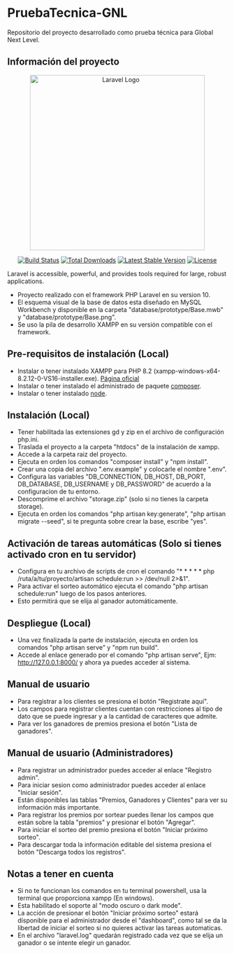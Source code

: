 # PruebaTecnica-GNL
Repositorio del proyecto desarrollado como prueba técnica para Global Next Level.

## Información del proyecto

<p align="center"><a href="https://laravel.com" target="_blank"><img src="https://raw.githubusercontent.com/laravel/art/master/logo-lockup/5%20SVG/2%20CMYK/1%20Full%20Color/laravel-logolockup-cmyk-red.svg" width="400" alt="Laravel Logo"></a></p>

<p align="center">
<a href="https://github.com/laravel/framework/actions"><img src="https://github.com/laravel/framework/workflows/tests/badge.svg" alt="Build Status"></a>
<a href="https://packagist.org/packages/laravel/framework"><img src="https://img.shields.io/packagist/dt/laravel/framework" alt="Total Downloads"></a>
<a href="https://packagist.org/packages/laravel/framework"><img src="https://img.shields.io/packagist/v/laravel/framework" alt="Latest Stable Version"></a>
<a href="https://packagist.org/packages/laravel/framework"><img src="https://img.shields.io/packagist/l/laravel/framework" alt="License"></a>
</p>

Laravel is accessible, powerful, and provides tools required for large, robust applications.
- Proyecto realizado con el framework PHP Laravel en su version 10.
- El esquema visual de la base de datos esta diseñado en MySQL Workbench y disponible en la carpeta "database/prototype/Base.mwb" y "database/prototype/Base.png".
- Se uso la pila de desarrollo XAMPP en su versión compatible con el framework.

## Pre-requisitos de instalación (Local)
- Instalar o tener instalado XAMPP para PHP 8.2 (xampp-windows-x64-8.2.12-0-VS16-installer.exe). [Página oficial](https://sourceforge.net/projects/xampp/files/XAMPP%20Windows/8.2.12/)
- Instalar o tener instalado el administrado de paquete [composer](https://getcomposer.org/).
- Instalar o tener instalado [node](https://nodejs.org/en/download/).

## Instalación (Local)
- Tener habilitada las extensiones gd y zip en el archivo de configuración php.ini.
- Traslada el proyecto a la carpeta "htdocs" de la instalación de xampp.
- Accede a la carpeta raiz del proyecto.
- Ejecuta en orden los comandos "composer install" y "npm install".
- Crear una copia del archivo ".env.example" y colocarle el nombre ".env".
- Configura las variables "DB_CONNECTION, DB_HOST, DB_PORT, DB_DATABASE, DB_USERNAME y DB_PASSWORD" de acuerdo a la configuracion de tu entorno.
- Descomprime el archivo "storage.zip" (solo si no tienes la carpeta storage).
- Ejecuta en orden los comandos "php artisan key:generate", "php artisan migrate --seed", si te pregunta sobre crear la base, escribe "yes".

## Activación de tareas automáticas (Solo si tienes activado cron en tu servidor)
- Configura en tu archivo de scripts de cron el comando "* * * * * php /ruta/a/tu/proyecto/artisan schedule:run >> /dev/null 2>&1".
- Para activar el sorteo automático ejecuta el comando "php artisan schedule:run" luego de los pasos anteriores.
- Esto permitirá que se elija al ganador automáticamente.

## Despliegue (Local)
- Una vez finalizada la parte de instalación, ejecuta en orden los comandos "php artisan serve" y "npm run build".
- Accede al enlace generado por el comando "php artisan serve", Ejm: http://127.0.0.1:8000/ y ahora ya puedes acceder al sistema.

## Manual de usuario
- Para registrar a los clientes se presiona el botón "Registrate aquí".
- Los campos para registrar clientes cuentan con restricciones al tipo de dato que se puede ingresar y a la cantidad de caracteres que admite.
- Para ver los ganadores de premios presiona el botón "Lista de ganadores".

## Manual de usuario (Administradores)
- Para registrar un administrador puedes acceder al enlace "Registro admin".
- Para iniciar sesion como administrador puedes acceder al enlace "Iniciar sesión".
- Están disponibles las tablas "Premios, Ganadores y Clientes" para ver su información más importante.
- Para registrar los premios por sortear puedes llenar los campos que están sobre la tabla "premios" y presionar el botón "Agregar".
- Para iniciar el sorteo del premio presiona el botón "Iniciar próximo sorteo".
- Para descargar toda la información editable del sistema presiona el botón "Descarga todos los registros".

## Notas a tener en cuenta
- Si no te funcionan los comandos en tu terminal powershell, usa la terminal que proporciona xampp (En windows).
- Esta habilitado el soporte al "modo oscuro o dark mode".
- La acción de presionar el botón "Iniciar próximo sorteo" estará dísponible para el administrador desde el "dashboard", como tal se da la libertad de iniciar el sorteo si no quieres activar las tareas automaticas.
- En el archivo "laravel.log" quedarán registrado cada vez que se elija un ganador o se intente elegir un ganador.
